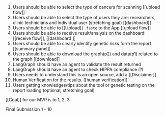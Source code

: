 
1. Users should be able to select the type of cancers for scanning [[upload flow]]
2. Users should be able to select the type of users they are: researchers, clinic technicians and individual user (stretching goal) [[dashboard]]
3. Users should be able to [[Upload]] `.fastq` to the App [[upload flow]]
4. Users should be able to receive result/analysis on the dashboard [[receive flow]],  [[dashboard ]]
5. Users should be able to clearly identify genetic risks form the report [[summary panel]]
6. Users should be able to download the graph(p2) and data(p1) related to the graph [[download]]
7. LangGraph should have an agent to validate the result returned 
8. LangGraph should have an agent to check HIPPA compliance (?)
9. Users needs to understand this is an open source, add a [[Disclaimer]]
10. Human Verification for the results. [[human verification]]
11. Users getting knowledges/tips about the tool or genetic testing on the report loading (optional, stretching goal) 


[[Goal]] for our MVP is to 
1, 2, 3

Final Submission 
1 - 10

 